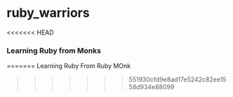 # ruby_warriors
<<<<<<< HEAD

### Learning Ruby from Monks
=======
Learning Ruby From Ruby MOnk
>>>>>>> 551930cfd9e8ad17e5242c82ee1558d934e88099
